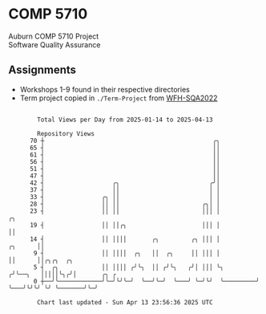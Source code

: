 # COMP 5710
Auburn COMP 5710 Project  
Software Quality Assurance

## Assignments
- Workshops 1-9 found in their respective directories
- Term project copied in `./Term-Project` from [WFH-SQA2022](https://github.com/wumphlett/WFH-SQA2022-AUBURN)

```

        Total Views per Day from 2025-01-14 to 2025-04-13

        Repository Views
      70 ┼                                               ╭╮
      65 ┤                                               ││
      61 ┤                                               ││
      56 ┤                                               ││
      51 ┤                                               ││
      47 ┤                                               ││
      42 ┤                   ╭╮                         ╭╯│
      37 ┤                   ││                         │ │
      33 ┤                ╭╮ ││                         │ │
      28 ┤                ││ ││                       ╭╮│ │
      23 ┤                ││ ││                       │││ │                   ╭╮
      19 ┤                ││ ││╭╮                     │││ │                   ││
      14 ┤                ││ ││││       ╭╮         ╭╮ │││ │           ╭╮      ││
       9 ┤                ││ ││││  ╭╮   ││  ╭╮     ││ │││ │           ││      ││╭╮╭╮  ╭╮
       5 ┤  ╭╮            ││ ││││ ╭╯╰╮  ││ ╭╯╰╮   ╭╯│ │││ ╰╮         ╭╯╰──╮   │││││╰╮╭╯│       ╭╮ ╭
       0 ┼──╯╰────────────╯╰─╯╰╯╰─╯  ╰──╯╰─╯  ╰───╯ ╰─╯╰╯  ╰─────────╯    ╰───╯╰╯╰╯ ╰╯ ╰───────╯╰─╯

        Chart last updated - Sun Apr 13 23:56:36 2025 UTC
        
```
